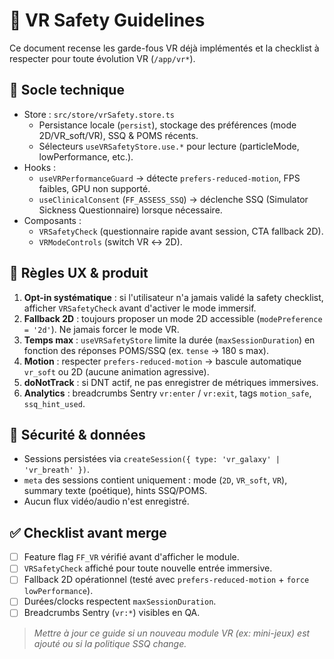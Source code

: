 # 🥽 VR Safety Guidelines

Ce document recense les garde-fous VR déjà implémentés et la checklist à respecter pour toute évolution VR (`/app/vr*`).

## 🧱 Socle technique
- Store : `src/store/vrSafety.store.ts`
  - Persistance locale (`persist`), stockage des préférences (mode 2D/VR_soft/VR), SSQ & POMS récents.
  - Sélecteurs `useVRSafetyStore.use.*` pour lecture (particleMode, lowPerformance, etc.).
- Hooks :
  - `useVRPerformanceGuard` → détecte `prefers-reduced-motion`, FPS faibles, GPU non supporté.
  - `useClinicalConsent` (`FF_ASSESS_SSQ`) → déclenche SSQ (Simulator Sickness Questionnaire) lorsque nécessaire.
- Composants :
  - `VRSafetyCheck` (questionnaire rapide avant session, CTA fallback 2D).
  - `VRModeControls` (switch VR ↔ 2D).

## 🧠 Règles UX & produit
1. **Opt-in systématique** : si l'utilisateur n'a jamais validé la safety checklist, afficher `VRSafetyCheck` avant d'activer le mode immersif.
2. **Fallback 2D** : toujours proposer un mode 2D accessible (`modePreference = '2d'`). Ne jamais forcer le mode VR.
3. **Temps max** : `useVRSafetyStore` limite la durée (`maxSessionDuration`) en fonction des réponses POMS/SSQ (ex. `tense` → 180 s max).
4. **Motion** : respecter `prefers-reduced-motion` → bascule automatique `vr_soft` ou 2D (aucune animation agressive).
5. **doNotTrack** : si DNT actif, ne pas enregistrer de métriques immersives.
6. **Analytics** : breadcrumbs Sentry `vr:enter` / `vr:exit`, tags `motion_safe`, `ssq_hint_used`.

## 🔐 Sécurité & données
- Sessions persistées via `createSession({ type: 'vr_galaxy' | 'vr_breath' })`.
- `meta` des sessions contient uniquement : mode (`2D`, `VR_soft`, `VR`), summary texte (poétique), hints SSQ/POMS.
- Aucun flux vidéo/audio n'est enregistré.

## ✅ Checklist avant merge
- [ ] Feature flag `FF_VR` vérifié avant d'afficher le module.
- [ ] `VRSafetyCheck` affiché pour toute nouvelle entrée immersive.
- [ ] Fallback 2D opérationnel (testé avec `prefers-reduced-motion` + `force lowPerformance`).
- [ ] Durées/clocks respectent `maxSessionDuration`.
- [ ] Breadcrumbs Sentry (`vr:*`) visibles en QA.

> _Mettre à jour ce guide si un nouveau module VR (ex: mini-jeux) est ajouté ou si la politique SSQ change._

